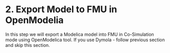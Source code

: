 # 2. Export Model to FMU in OpenModelia

In this step we will export a Modelica model into FMU in Co-Simulation mode using OpenModelica tool. If you use Dymola - follow previous section and skip this section.
